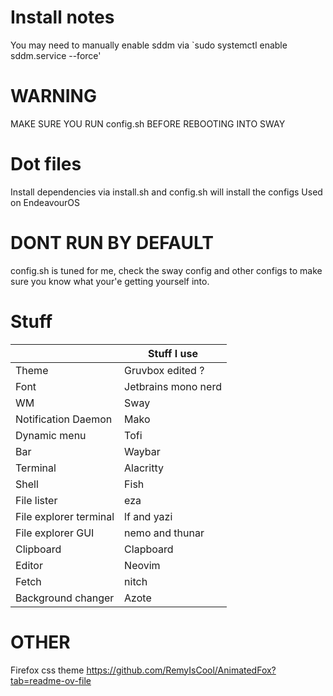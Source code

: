 # Install notes
You may need to manually enable sddm via `sudo systemctl enable sddm.service --force'

# WARNING
MAKE SURE YOU RUN config.sh BEFORE REBOOTING INTO SWAY

# Dot files 
Install dependencies via install.sh and config.sh will install the configs
Used on EndeavourOS

# DONT RUN BY DEFAULT
config.sh is tuned for me, check the sway config and other configs to make sure you know what your'e getting yourself into.

# Stuff

|                        | Stuff I use         |
| ---------------------- | ------------------- |
| Theme                  | Gruvbox edited ?    |
| Font                   | Jetbrains mono nerd |
| WM                     | Sway                |
| Notification Daemon    | Mako                |
| Dynamic menu           | Tofi                |
| Bar                    | Waybar              |
| Terminal               | Alacritty           |
| Shell                  | Fish                |
| File lister            | eza                 |
| File explorer terminal | lf and yazi         |
| File explorer GUI      | nemo and thunar     |
| Clipboard              | Clapboard           |
| Editor                 | Neovim              |
| Fetch                  | nitch               |
| Background changer     | Azote               |

# OTHER
Firefox css theme https://github.com/RemyIsCool/AnimatedFox?tab=readme-ov-file
